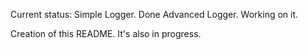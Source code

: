 Current status:
Simple Logger. Done
Advanced Logger. Working on it.

Creation of this README. It's also in progress.
